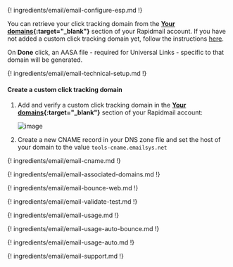 ---
---

{! ingredients/email/email-configure-esp.md !}

You can retrieve your click tracking domain from the **[Your domains](https://my.rapidmail.com/userhost/new.html){:target="\_blank"}** section of your Rapidmail account. If you have not added a custom click tracking domain yet, follow the instructions [here](#create-a-custom-click-tracking-domain).

On **Done** click, an AASA file - required for Universal Links - specific to that domain will be generated.

{! ingredients/email/email-technical-setup.md !}

#### Create a custom click tracking domain

1. Add and verify a custom click tracking domain in the **[Your domains](https://my.rapidmail.com/userhost/new.html){:target="\_blank"}** section of your Rapidmail account:

    ![image](/_assets/img/pages/email/rapidmail-create-domain.png)

1. Create a new CNAME record in your DNS zone file and set the host of your domain to the value `tools-cname.emailsys.net`

{! ingredients/email/email-cname.md !}

{! ingredients/email/email-associated-domains.md !}

{! ingredients/email/email-bounce-web.md !}

{! ingredients/email/email-validate-test.md !}

{! ingredients/email/email-usage.md !}

{! ingredients/email/email-usage-auto-bounce.md !}

{! ingredients/email/email-usage-auto.md !}

{! ingredients/email/email-support.md !}
